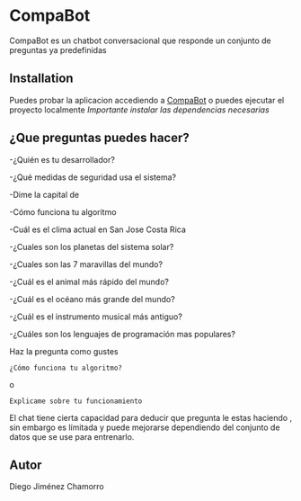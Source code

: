 # CompaBot

CompaBot es un chatbot conversacional que responde un conjunto de preguntas ya predefinidas

## Installation

Puedes probar la aplicacion accediendo a [CompaBot](https://compa-bot-nzz6.vercel.app/)
o puedes ejecutar el proyecto localmente
*Importante instalar las dependencias necesarias*

## ¿Que preguntas puedes hacer?

-¿Quién es tu desarrollador?

-¿Qué medidas de seguridad usa el sistema?

-Dime la capital de

-Cómo funciona tu algoritmo

-Cuál es el clima actual en San Jose Costa Rica

-¿Cuales son los planetas del sistema solar?

-¿Cuales son las 7 maravillas del mundo?

-¿Cuál es el animal más rápido del mundo?

-¿Cuál es el océano más grande del mundo?

-¿Cuál es el instrumento musical más antiguo?

-¿Cuáles son los lenguajes de programación mas populares?


Haz la pregunta como gustes 

``` 
¿Cómo funciona tu algoritmo?
``` 
o

``` 
Explicame sobre tu funcionamiento
``` 

El chat tiene cierta capacidad para deducir que pregunta le estas haciendo , sin embargo es límitada y puede mejorarse
dependiendo del conjunto de datos que se use para entrenarlo.
## Autor
Diego Jiménez Chamorro